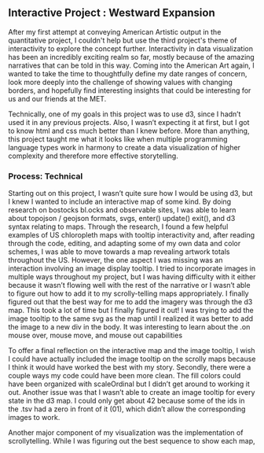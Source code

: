 ## Interactive Project : Westward Expansion

After my first attempt at conveying American Artistic output in the quantitative project, I couldn't help but use the third project's theme of interactivity to explore the concept further. Interactivity in data visualization has been an incredibly exciting realm so far, mostly because of the amazing narratives that can be told in this way. Coming into the American Art again, I wanted to take the time to thoughtfully define my date ranges of concern, look more deeply into the challenge of showing values with changing borders, and hopefully find interesting insights that could be interesting for us and our friends at the MET.

Technically, one of my goals in this project was to use d3, since I hadn’t used it in any previous projects. Also, I wasn’t expecting it at first, but I got to know html and css much better than I knew before. More than anything, this project taught me what it looks like when multiple programming language types work in harmony to create a data visualization of higher complexity and therefore more effective storytelling.

### Process: Technical

Starting out on this project, I wasn’t quite sure how I would be using d3, but I knew I wanted to include an interactive map of some kind. By doing research on bostocks bl.ocks and observable sites, I was able to learn about topojson / geojson formats, svgs, enter() update() exit(), and d3 syntax relating to maps. Through the research, I found a few helpful examples of US chloropleth maps with tooltip interactivity and, after reading through the code, editing, and adapting some of my own data and color schemes, I was able to move towards a map revealing artwork totals throughout the US. However, the one aspect I was missing was an interaction involving an image display tooltip. I tried to incorporate images in multiple ways throughout my project, but I was having difficulty with it either because it wasn’t flowing well with the rest of the narrative or I wasn’t able to figure out how to add it to my scrolly-telling maps appropriately. I finally figured out that the best way for me to add the imagery was through the d3 map. This took a lot of time but I finally figured it out! I was trying to add the image tooltip to the same svg as the map until I realized it was better to add the image to a new div in the body. It was interesting to learn about the .on mouse over, mouse move, and mouse out capabilities

To offer a final reflection on the interactive map and the image tooltip, I wish I could have actually included the image tooltip on the scrolly maps because I think it would have worked the best with my story. Secondly, there were a couple ways my code could have been more clean. The fill colors could have been organized with scaleOrdinal but I didn’t get around to working it out. Another issue was that I wasn’t able to create an image tooltip for every state in the d3 map. I could only get about 42 because some of the ids in the .tsv had a zero in front of it (01), which didn’t allow the corresponding images to work.

Another major component of my visualization was the implementation of scrollytelling. While I was figuring out the best sequence to show each map, 
